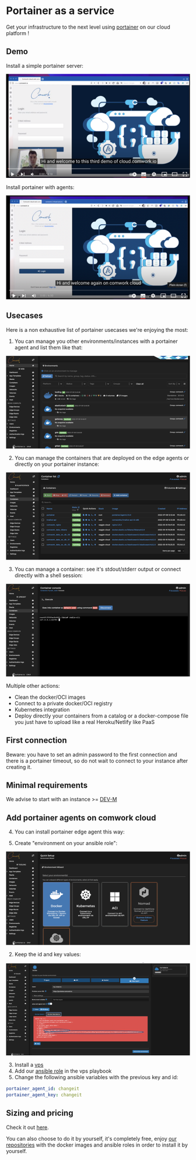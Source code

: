 # Portainer as a service

Get your infrastructure to the next level using [portainer](https://www.portainer.io) on our cloud platform !

## Demo

Install a simple portainer server:

[![portainer_demo](./img/portainer_demo.png)](https://youtu.be/M29YE3w6NxA)

Install portainer with agents:

[![portainer_agent_demo](./img/portainer_agent_demo.png)](https://youtu.be/iYK2cwHQh1A)

## Usecases

Here is a non exhaustive list of portainer usecases we're enjoying the most:

1. You can manage you other environments/instances with a portainer agent and list them like that:

![portainer_manage_envs](./img/portainer_manage_envs.png)

2. You can manage the containers that are deployed on the edge agents or directly on your portainer instance:

![portainer_containers](./img/portainer_containers.png)

3. You can manage a container: see it's stdout/stderr output or connect directly with a shell session:

![portainer_shell_session](./img/portainer_shell_session.png)

Multiple other actions:
* Clean the docker/OCI images
* Connect to a private docker/OCI registry
* Kubernetes integration
* Deploy directly your containers from a catalog or a docker-compose file you just have to upload like a real Heroku/Netlify like PaaS

## First connection

Beware: you have to set an admin password to the first connection and there is a portainer timeout, so do not wait to connect to your instance after creating it.

## Minimal requirements

We advise to start with an instance >= [DEV-M](./sizing_pricing.md)

## Add portainer agents on comwork cloud

4. You can install portainer edge agent this way:

1. Create "environment on your ansible role":

![portainer_edge_agent_1](./img/portainer_edge_agent_1.png)

2. Keep the id and key values:

![portainer_edge_agent_2](./img/portainer_edge_agent_2.png)

3. Install a [vps](./vps.md)
4. Add our [ansible role](https://gitlab.comwork.io/oss/ansible-iac/portainer/ansible-portainer-agent) in the vps playbook
5. Change the following ansible variables with the previous key and id:

```yaml
portainer_agent_id: changeit
portainer_agent_key: changeit
```

## Sizing and pricing

Check it out [here](./sizing_pricing.md).

You can also choose to do it by yourself, it's completely free, enjoy [our repositories](https://gitlab.comwork.io/oss/ansible-iac/portainer) with the docker images and ansible roles in order to install it by yourself.
